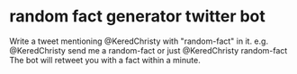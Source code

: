 # random fact generator twitter bot
Write a tweet mentioning @KeredChristy with "random-fact" in it.
   e.g. @KeredChristy send me a random-fact
   or just @KeredChristy random-fact
The bot will retweet you with a fact within a minute.  
